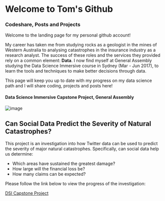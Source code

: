 # Welcome to Tom's Github

### Codeshare, Posts and Projects

Welcome to the landing page for my personal github account!

My career has taken me from studying rocks as a geologist in the mines of Western Australia to analysing catastrophes in the insurance industry as a research analyst. The success of these roles and the services they provided rely on a common element: **Data**. I now find myself at General Assembly studying the Data Science Immersive course in Sydney (Mar - Jun 2017), to learn the tools and techniques to make better decisions through data.

This page will keep you up to date with my progress on my data science path and I will share coding, projects and posts here!


#### Data Science Immersive Capstone Project, General Assembly

![image](https://media.giphy.com/media/3o7TKOrTKTwdIFBi2k/giphy.gif)

## Can Social Data Predict the Severity of Natural Catastrophes?


This project is an investigation into how Twitter data can be used to predict the severity of major natural catastrophes. Specifically, can social data help us determine:
- Which areas have sustained the greatest damage?
- How large will the financial loss be?
- How many claims can be expected?

Please follow the link below to view the progress of the investigation:

[DSI Capstone Project](/capstone/index.md)
